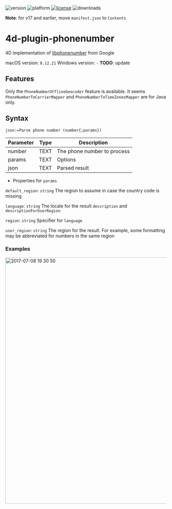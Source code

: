 ![version](https://img.shields.io/badge/version-18%2B-EB8E5F)
![platform](https://img.shields.io/static/v1?label=platform&message=mac-intel%20|%20mac-arm%20|%20win-64&color=blue)
[![license](https://img.shields.io/github/license/miyako/4d-plugin-phonenumber)](LICENSE)
![downloads](https://img.shields.io/github/downloads/miyako/4d-plugin-phonenumber/total)

**Note**: for v17 and earlier, move `manifest.json` to `Contents`

# 4d-plugin-phonenumber
4D implementation of [libphonenumber](https://github.com/googlei18n/libphonenumber) from Google

macOS version: `8.12.21`
Windows version: `-` **TODO**: update 

## Features

Only the ``PhoneNumberOfflineGeocoder`` feature is available. It seems ``PhoneNumberToCarrierMapper`` and ``PhoneNumberToTimeZonesMapper`` are for Java only. 

## Syntax

```
json:=Parse phone number (number{;params})
```

Parameter|Type|Description
------------|------------|----
number|TEXT|The phone number to process
params|TEXT|Options
json|TEXT|Parsed result

* Properties for ``params``

``default_region``: ``string`` The region to assume in case the country code is missing

``language``: ``string`` The locale for the result ``description`` and ``descriptionForUserRegion``

``region``: ``string`` Specifier for ``language``

``user_region``: ``string`` The region for the result. For example, some formatting may be abbreviated for numbers in the same region

### Examples

<img width="767" alt="2017-07-08 19 30 50" src="https://user-images.githubusercontent.com/1725068/27984649-60acdadc-6416-11e7-9b56-f74e1b1b804a.png">
